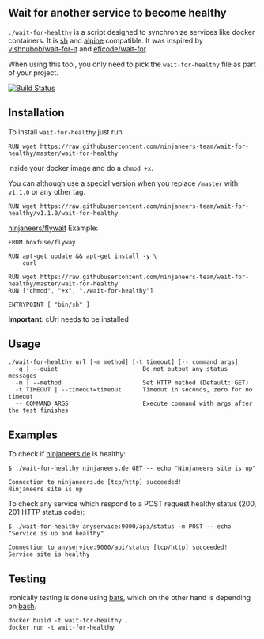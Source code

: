 ## Wait for another service to become healthy

`./wait-for-healthy` is a script designed to synchronize services like docker containers. It is [sh](https://en.wikipedia.org/wiki/Bourne_shell) and [alpine](https://alpinelinux.org/) compatible. It was inspired by [vishnubob/wait-for-it](https://github.com/vishnubob/wait-for-it) and [eficode/wait-for](https://github.com/eficode/wait-for).

When using this tool, you only need to pick the `wait-for-healthy` file as part of your project.

[![Build Status](https://travis-ci.org/ninjaneers-team/wait-for-healthy.svg?branch=master)](https://travis-ci.org/ninjaneers-team/wait-for-healthy)

## Installation

To install `wait-for-healthy` just run 

```
RUN wget https://raw.githubusercontent.com/ninjaneers-team/wait-for-healthy/master/wait-for-healthy
```

inside your docker image and do a `chmod +x`.

You can although use a special version when you replace `/master` with `v1.1.0` or any other tag.

```
RUN wget https://raw.githubusercontent.com/ninjaneers-team/wait-for-healthy/v1.1.0/wait-for-healthy
```

[ninjaneers/flywait](https://hub.docker.com/r/ninjaneers/flywait) Example: 

```
FROM boxfuse/flyway

RUN apt-get update && apt-get install -y \
    curl

RUN wget https://raw.githubusercontent.com/ninjaneers-team/wait-for-healthy/master/wait-for-healthy
RUN ["chmod", "+x", "./wait-for-healthy"]

ENTRYPOINT [ "bin/sh" ]
```

**Important**: cUrl needs to be installed

## Usage

```
./wait-for-healthy url [-m method] [-t timeout] [-- command args]
  -q | --quiet                        Do not output any status messages
  -m | --method                       Set HTTP method (Default: GET)
  -t TIMEOUT | --timeout=timeout      Timeout in seconds, zero for no timeout
  -- COMMAND ARGS                     Execute command with args after the test finishes
```

## Examples

To check if [ninjaneers.de](https://ninjaneers.de) is healthy:

```
$ ./wait-for-healthy ninjaneers.de GET -- echo "Ninjaneers site is up"

Connection to ninjaneers.de [tcp/http] succeeded!
Ninjaneers site is up
```

To check any service which respond to a POST request healthy status (200, 201 HTTP status code):

```
$ ./wait-for-healthy anyservice:9000/api/status -m POST -- echo "Service is up and healthy"

Connection to anyservice:9000/api/status [tcp/http] succeeded!
Service site is healthy 
```

## Testing

Ironically testing is done using [bats](https://github.com/sstephenson/bats), which on the other hand is depending on [bash](https://en.wikipedia.org/wiki/Bash_(Unix_shell)).

    docker build -t wait-for-healthy .
    docker run -t wait-for-healthy


